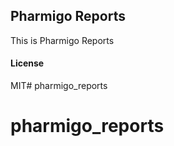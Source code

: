 ## Pharmigo Reports

This is Pharmigo Reports

#### License

MIT# pharmigo_reports
# pharmigo_reports
